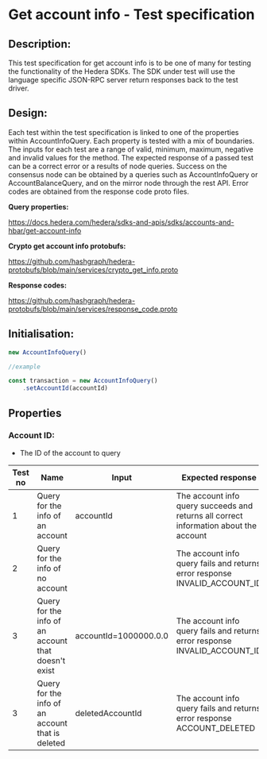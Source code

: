 # Get account info - Test specification

## Description:
This test specification for get account info is to be one of many for testing the functionality of the Hedera SDKs. The SDK under test will use the language specific JSON-RPC server return responses back to the test driver.

## Design:
Each test within the test specification is linked to one of the properties within AccountInfoQuery. Each property is tested with a mix of boundaries. The inputs for each test are a range of valid, minimum, maximum, negative and invalid values for the method. The expected response of a passed test can be a correct error or a results of node queries. Success on the consensus node can be obtained by a queries such as AccountInfoQuery or AccountBalanceQuery, and on the mirror node through the rest API. Error codes are obtained from the response code proto files.

**Query properties:**

https://docs.hedera.com/hedera/sdks-and-apis/sdks/accounts-and-hbar/get-account-info

**Crypto get account info protobufs:**

https://github.com/hashgraph/hedera-protobufs/blob/main/services/crypto_get_info.proto

**Response codes:**

https://github.com/hashgraph/hedera-protobufs/blob/main/services/response_code.proto

## Initialisation:

```jsx
new AccountInfoQuery()

//example

const transaction = new AccountInfoQuery()
    .setAccountId(accountId)
```

## Properties

### **Account ID:**

- The ID of the account to query

| Test no | Name                                                | Input                 | Expected response                                                                     | Implemented (Y/N) |
|---------|-----------------------------------------------------|-----------------------|---------------------------------------------------------------------------------------|-------------------|
| 1       | Query for the info of an account                    | accountId             | The account info query succeeds and returns all correct information about the account | N                 |
| 2       | Query for the info of no account                    |                       | The account info query fails and returns error response INVALID_ACCOUNT_ID            | N                 |
| 3       | Query for the info of an account that doesn't exist | accountId=1000000.0.0 | The account info query fails and returns error response INVALID_ACCOUNT_ID            | N                 |
| 3       | Query for the info of an account that is deleted    | deletedAccountId      | The account info query fails and returns error response ACCOUNT_DELETED               | N                 |
